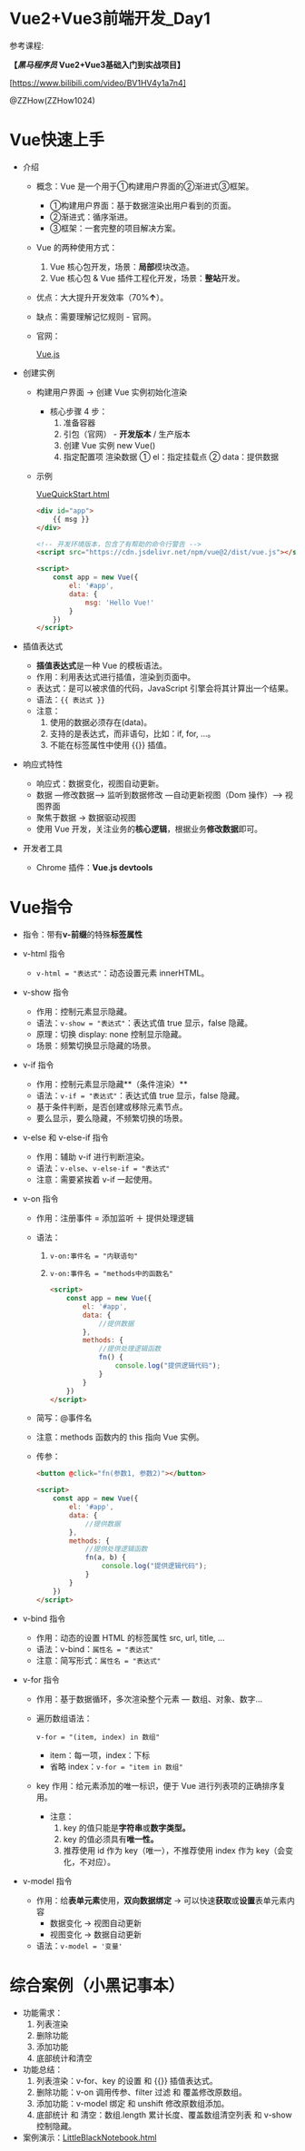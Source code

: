 # Vue2+Vue3前端开发_Day1

参考课程:

**【*黑马程序员* Vue2+Vue3基础入门到实战项目】**

[https://www.bilibili.com/video/BV1HV4y1a7n4]

@ZZHow(ZZHow1024)

# Vue快速上手

- 介绍
    - 概念：Vue 是一个用于①构建用户界面的②渐进式③框架。
        - ①构建用户界面：基于数据渲染出用户看到的页面。
        - ②渐进式：循序渐进。
        - ③框架：一套完整的项目解决方案。
    - Vue 的两种使用方式：
        1. Vue 核心包开发，场景：**局部**模块改造。
        2. Vue 核心包 & Vue 插件工程化开发，场景：**整站**开发。
    - 优点：大大提升开发效率（70%**↑**）。
    - 缺点：需要理解记忆规则 - 官网。
    - 官网：
        
        [Vue.js](https://vuejs.org/)
        
- 创建实例
    - 构建用户界面 → 创建 Vue 实例初始化渲染
        - 核心步骤 4 步：
            1. 准备容器
            2. 引包（官网） - **开发版本** / 生产版本
            3. 创建 Vue 实例 new Vue()
            4. 指定配置项 渲染数据
            ① el：指定挂载点
            ② data：提供数据
    - 示例
        
        [VueQuickStart.html](https://github.com/ZZHow1024/Vue-Learning/blob/main/Day1/VueQuickStart.html)
        
        ```html
        <div id="app">
            {{ msg }}
        </div>
        
        <!-- 开发环境版本，包含了有帮助的命令行警告 -->
        <script src="https://cdn.jsdelivr.net/npm/vue@2/dist/vue.js"></script>
        
        <script>
            const app = new Vue({
                el: '#app',
                data: {
                    msg: 'Hello Vue!'
                }
            })
        </script>
        ```
        
- 插值表达式
    - **插值表达式**是一种 Vue 的模板语法。
    - 作用：利用表达式进行插值，渲染到页面中。
    - 表达式：是可以被求值的代码，JavaScript 引擎会将其计算出一个结果。
    - 语法：`{{ 表达式 }}`
    - 注意：
        1.  使用的数据必须存在(data)。
        2. 支持的是表达式，而非语句，比如：if, for, …。
        3. 不能在标签属性中使用 {{}} 插值。
- 响应式特性
    - 响应式：数据变化，视图自动更新。
    - 数据 —修改数据—> 监听到数据修改 —自动更新视图（Dom 操作）—> 视图界面
    - 聚焦于数据 → 数据驱动视图
    - 使用 Vue 开发，关注业务的**核心逻辑**，根据业务**修改数据**即可。
- 开发者工具
    - Chrome 插件：**Vue.js devtools**

# Vue指令

- 指令：带有**v-前缀**的特殊**标签属性**
- v-html 指令
    - `v-html = "表达式"`：动态设置元素 innerHTML。
- v-show 指令
    - 作用：控制元素显示隐藏。
    - 语法：`v-show = "表达式"`：表达式值 true 显示，false 隐藏。
    - 原理：切换 display: none 控制显示隐藏。
    - 场景：频繁切换显示隐藏的场景。
- v-if 指令
    - 作用：控制元素显示隐藏**（条件渲染）**
    - 语法：`v-if = "表达式"`：表达式值 true 显示，false 隐藏。
    - 基于条件判断，是否创建或移除元素节点。
    - 要么显示，要么隐藏，不频繁切换的场景。
- v-else 和 v-else-if 指令
    - 作用：辅助 v-if 进行判断渲染。
    - 语法：`v-else`、`v-else-if = "表达式"`
    - 注意：需要紧挨着 v-if 一起使用。
- v-on 指令
    - 作用：注册事件 =  添加监听 ＋ 提供处理逻辑
    - 语法：
        1. `v-on:事件名 = "内联语句"`
        2. `v-on:事件名 = "methods中的函数名"` 
            
            ```html
            <script>
                const app = new Vue({
                    el: '#app',
                    data: {
                        //提供数据
                    },
                    methods: {
                        //提供处理逻辑函数
                        fn() {
                            console.log("提供逻辑代码");
                        }
                    }
                })
            </script>
            ```
            
    - 简写：@事件名
    - 注意：methods 函数内的 this 指向 Vue 实例。
    - 传参：
        
        ```html
        <button @click="fn(参数1, 参数2)"></button>
        
        <script>
            const app = new Vue({
                el: '#app',
                data: {
                    //提供数据
                },
                methods: {
                    //提供处理逻辑函数
                    fn(a, b) {
                        console.log("提供逻辑代码");
                    }
                }
            })
        </script>
        ```
        
- v-bind 指令
    - 作用：动态的设置 HTML 的标签属性 src, url, title, …
    - 语法：v-bind：`属性名 = "表达式"`
    - 注意：简写形式：`属性名 = "表达式"`
- v-for 指令
    - 作用：基于数据循环，多次渲染整个元素 — 数组、对象、数字…
    - 遍历数组语法：
        
        `v-for = "(item, index) in 数组"`
        
        - item：每一项，index：下标
        - 省略 index：`v-for = "item in 数组"`
    - key 作用：给元素添加的唯一标识，便于 Vue 进行列表项的正确排序复用。
        - 注意：
            1. key 的值只能是**字符串**或**数字类型。**
            2. key 的值必须具有**唯一性。**
            3. 推荐使用 id 作为 key（唯一），不推荐使用 index 作为 key（会变化，不对应）。
- v-model 指令
    - 作用：给**表单元素**使用，**双向数据绑定** → 可以快速**获取**或**设置**表单元素内容
        - 数据变化 → 视图自动更新
        - 视图变化 → 数据自动更新
    - 语法：`v-model = '变量'`

# 综合案例（小黑记事本）

- 功能需求：
    1. 列表渲染
    2. 删除功能
    3. 添加功能
    4. 底部统计和清空
- 功能总结：
    1. 列表渲染：v-for、key 的设置 和 {{}} 插值表达式。
    2. 删除功能：v-on 调用传参、filter 过滤 和 覆盖修改原数组。
    3. 添加功能：v-model 绑定 和 unshift 修改原数组添加。
    4. 底部统计 和 清空：数组.length 累计长度、覆盖数组清空列表 和 v-show 控制隐藏。
- 案例演示：[LittleBlackNotebook.html](https://github.com/ZZHow1024/Vue-Learning/blob/main/Day1/LittleBlackNotebook.html)
